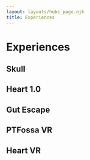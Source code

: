 ```yaml
---
layout: layouts/hubs_page.njk
title: Experiences
---
```


# Experiences

## Skull 
  
## Heart 1.0

## Gut Escape

## PTFossa VR

## Heart VR